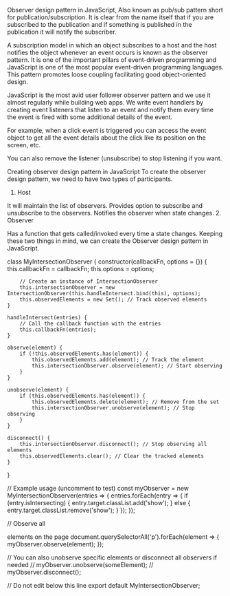 Observer design pattern in JavaScript, Also known as pub/sub pattern short for publication/subscription. It is clear from the name itself that if you are subscribed to the publication and if something is published in the publication it will notify the subscriber.

A subscription model in which an object subscribes to a host and the host notifies the object whenever an event occurs is known as the observer pattern. It is one of the important pillars of event-driven programming and JavaScript is one of the most popular event-driven programming languages. This pattern promotes loose coupling facilitating good object-oriented design.

JavaScript is the most avid user follower observer pattern and we use it almost regularly while building web apps. We write event handlers by creating event listeners that listen to an event and notify them every time the event is fired with some additional details of the event.

For example, when a click event is triggered you can access the event object to get all the event details about the click like its position on the screen, etc.

You can also remove the listener (unsubscribe) to stop listening if you want.

Creating observer design pattern in JavaScript
To create the observer design pattern, we need to have two types of participants.

1. Host

It will maintain the list of observers.
Provides option to subscribe and unsubscribe to the observers.
Notifies the observer when state changes.
2. Observer

Has a function that gets called/invoked every time a state changes.
Keeping these two things in mind, we can create the Observer design pattern in JavaScript.



class MyIntersectionObserver {
    constructor(callbackFn, options = {}) {
        this.callbackFn = callbackFn;
        this.options = options;

        // Create an instance of IntersectionObserver
        this.intersectionObserver = new IntersectionObserver(this.handleIntersect.bind(this), options);
        this.observedElements = new Set(); // Track observed elements
    }

    handleIntersect(entries) {
        // Call the callback function with the entries
        this.callbackFn(entries);
    }

    observe(element) {
        if (!this.observedElements.has(element)) {
            this.observedElements.add(element); // Track the element
            this.intersectionObserver.observe(element); // Start observing
        }
    }

    unobserve(element) {
        if (this.observedElements.has(element)) {
            this.observedElements.delete(element); // Remove from the set
            this.intersectionObserver.unobserve(element); // Stop observing
        }
    }

    disconnect() {
        this.intersectionObserver.disconnect(); // Stop observing all elements
        this.observedElements.clear(); // Clear the tracked elements
    }
}

// Example usage (uncomment to test)
const myObserver = new MyIntersectionObserver(entries => {
    entries.forEach(entry => {
        if (entry.isIntersecting) {
            entry.target.classList.add('show');
        } else {
            entry.target.classList.remove('show');
        }
    });
});

// Observe all <p> elements on the page
document.querySelectorAll('p').forEach(element => {
    myObserver.observe(element);
});

// You can also unobserve specific elements or disconnect all observers if needed
// myObserver.unobserve(someElement);
// myObserver.disconnect();

// Do not edit below this line
export default MyIntersectionObserver;
<!-- 
The example usage shows how to create an instance of MyIntersectionObserver and observe all <p> elements on the page. When an element comes into view, the show class is added; when it goes out of view, the class is removed. -->